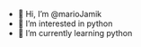 - 👋 Hi, I’m @marioJamik
- 👀 I’m interested in python
- 🌱 I’m currently learning python

<!---
marioJamik/marioJamik is a ✨ special ✨ repository because its `README.md` (this file) appears on your GitHub profile.
You can click the Preview link to take a look at your changes.
--->
